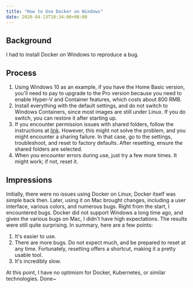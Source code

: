 ```yaml
---
title: "How to Use Docker on Windows"
date: 2020-04-13T10:34:00+08:00
---
```


## Background

I had to install Docker on Windows to reproduce a bug.

## Process

1. Using Windows 10 as an example, if you have the Home Basic version, you'll need to pay to upgrade to the Pro version because you need to enable Hyper-V and Container features, which costs about 800 RMB.
2. Install everything with the default settings, and do not switch to Windows Containers, since most images are still under Linux. If you do switch, you can restore it after starting up.
3. If you encounter permission issues with shared folders, follow the instructions at [link](https://github.com/docker/for-win/issues/3174). However, this might not solve the problem, and you might encounter a sharing failure. In that case, go to the settings, troubleshoot, and reset to factory defaults. After resetting, ensure the shared folders are selected.
4. When you encounter errors during use, just try a few more times. It might work; if not, reset it.

## Impressions

Initially, there were no issues using Docker on Linux; Docker itself was simple back then. Later, using it on Mac brought changes, including a user interface, various colors, and numerous bugs. Right from the start, I encountered bugs. Docker did not support Windows a long time ago, and given the various bugs on Mac, I didn't have high expectations. The results were still quite surprising. In summary, here are a few points:

1. It's easier to use.
2. There are more bugs. Do not expect much, and be prepared to reset at any time. Fortunately, resetting offers a shortcut, making it a pretty usable tool.
3. It's incredibly slow.

At this point, I have no optimism for Docker, Kubernetes, or similar technologies. Done~
